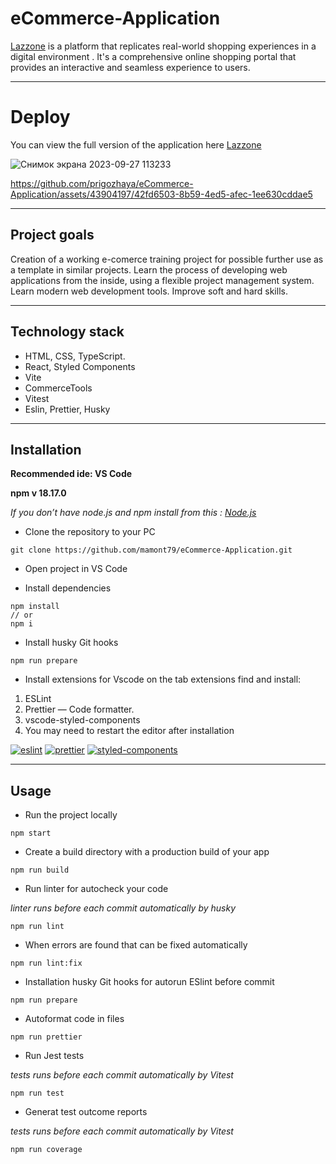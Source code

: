 # eCommerce-Application

[Lazzone](https://lazzone-ecommerce.netlify.app/) is a platform that replicates real-world shopping experiences in a digital environment . It's a comprehensive online shopping portal that provides an interactive and seamless experience to users. 

----

# Deploy
You can view the full version of the application here
[Lazzone](https://lazzone-ecommerce.netlify.app/) 

![Снимок экрана 2023-09-27 113233](https://github.com/mamont79/eCommerce-Application/assets/43904197/55218832-acaa-464b-ac8f-616fea434305)


https://github.com/prigozhaya/eCommerce-Application/assets/43904197/42fd6503-8b59-4ed5-afec-1ee630cddae5


----
## Project goals

Creation of a working e-comerce training project for possible further use as a template in similar projects. Learn the process of developing web applications from the inside, using a flexible project management system. Learn modern web development tools. Improve soft and hard skills.

----

## Technology stack

* HTML, CSS, TypeScript.
* React, Styled Components 
* Vite 
* CommerceTools
* Vitest
* Eslin, Prettier, Husky

----

## Installation
**Recommended ide: VS Code**

**npm v 18.17.0**

*If you don’t have node.js and npm install from this : [Node.js](https://nodejs.org/en/download)*


* Clone the repository to your PC 
```
git clone https://github.com/mamont79/eCommerce-Application.git
```
* Open project in VS Code

* Install dependencies
```
npm install 
// or
npm i
```

* Install husky Git hooks
```
npm run prepare
```

* Install extensions for Vscode 
  on the tab extensions find and install:
1.	ESLint
2.	Prettier — Code formatter. 
3.	vscode-styled-components
4.	You may need to restart the editor after installation

[![eslint](https://github.com/prigozhaya/eCommerce-Application/assets/43904197/a22dee3b-813d-48ca-a650-9feb497dd47f)](https://eslint.org/)
[![prettier](https://github.com/prigozhaya/eCommerce-Application/assets/43904197/11c9f7b0-719c-476d-875d-baa009fe0e79)](https://prettier.io/)
[![styled-components](https://github.com/prigozhaya/eCommerce-Application/assets/43904197/ad3082e8-2cf5-468a-a650-90665689e5fd)](https://styled-components.com/)

----

## Usage
* Run the project locally
```
npm start
```

* Create a build directory with a production build of your app
```
npm run build
```

* Run linter for autocheck your code
  
*linter runs before each commit automatically by husky*
```
npm run lint
```

* When errors are found that can be fixed automatically
```
npm run lint:fix
```

* Installation  husky Git hooks for autorun ESlint before commit
```
npm run prepare
```

* Autoformat  code in files
```
npm run prettier
```

* Run Jest tests
  
*tests runs before each commit automatically by Vitest*
```
npm run test
```

* Generat test outcome reports
  
 *tests runs before each commit automatically by Vitest*
```
npm run coverage
```

